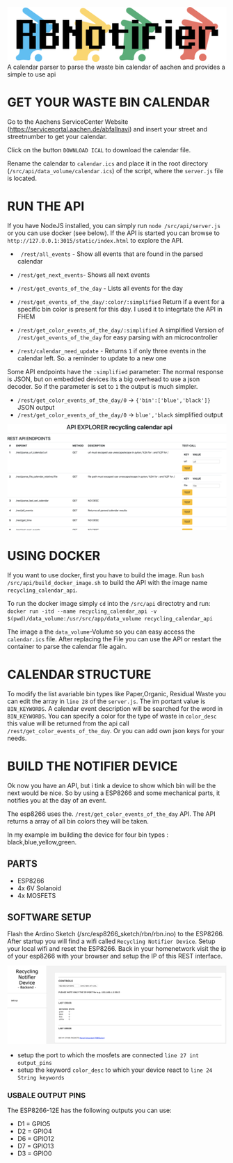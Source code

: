 <img src="/documentation/logo.png" />
A calendar parser to parse the waste bin calendar of aachen and provides a simple to use api





# GET YOUR WASTE BIN CALENDAR

Go to the Aachens ServiceCenter Website (https://serviceportal.aachen.de/abfallnavi) and insert your street and streetnumber to get your calendar.

Click on the button `DOWNLOAD ICAL` to download the calendar file.

Rename the calendar to `calendar.ics` and place it in the root directory (`/src/api/data_volume/calendar.ics`) of the script, where the `server.js` file is located.

# RUN THE API
If you have NodeJS installed, you can simply run `node /src/api/server.js` or you can use docker (see below).
If the API is started you can browse to `http://127.0.0.1:3015/static/index.html` to explore the API.

* `	/rest/all_events` - Show all events that are found in the parsed calendar
* `/rest/get_next_events`- Shows all next events
* `/rest/get_events_of_the_day` - Lists all events for the day

* `/rest/get_events_of_the_day/:color/:simplified` Return if a event for a specific bin color is present for this day. I used it to integrtate the API in FHEM

* `/rest/get_color_events_of_the_day/:simplified` A simplified Version of `/rest/get_events_of_the_day` for easy parsing with an microcontroller

* `/rest/calendar_need_update` - Returns `1` if only three events in the calendar left. So. a reminder to update to a new one


Some API endpoints have the `:simplified` parameter: The normal response is JSON, but on embedded devices its a big overhead to use a json decoder. So if the parameter is set to `1` the output is much simpler.

* `/rest/get_color_events_of_the_day/0` -> `{'bin':['blue','black']}` JSON output
* `/rest/get_color_events_of_the_day/0` -> `blue','black` simplified output


<img src="/documentation/apiexplorer.png" />

# USING DOCKER

If you want to use docker, first you have to build the image.
Run `bash /src/api/build_docker_image.sh` to build the API with the image name `recycling_calendar_api`.

To run the docker image simply `cd` into the `/src/api` directotry and run:
`docker run -itd --name recycling_calendar_api -v $(pwd)/data_volume:/usr/src/app/data_volume recycling_calendar_api`

The image a the `data_volume`-Volume so you can easy access the `calendar.ics` file. After replacing the File you can use the API or restart the container to parse the calendar file again.


# CALENDAR STRUCTURE
To modify the list avariable bin types like Paper,Organic, Residual Waste you can edit the array in `line 28` of the `server.js`. The im portant value is `BIN_KEYWORDS`. A calendar event description will be searched for the word in `BIN_KEYWORDS`. You can specify a color for the type of waste in `color_desc` this value will be returned from the api call `/rest/get_color_events_of_the_day`. Or you can add own json keys for your needs.


# BUILD THE NOTIFIER DEVICE

Ok now you have an API, but i tink a device to show which bin will be the next would be nice.
So by using a ESP8266 and some mechanical parts, it notifies you at the day of an event.

The esp8266 uses the. `/rest/get_color_events_of_the_day` API. The API returns a array of all bin colors they will be taken.

In my example im building the device for four bin types : black,blue,yellow,green.

## PARTS
* ESP8266
* 4x 6V Solanoid
* 4x MOSFETS



## SOFTWARE SETUP
Flash the Ardino Sketch (/src/esp8266_sketch/rbn/rbn.ino) to the ESP8266. After startup you will find a wifi called `Recycling Notifier Device`. Setup your local wifi and reset the ESP8266. Back in your homenetwork visit the ip of your esp8266 with your browser and setup the IP of this REST interface.

<img src="/documentation/esp8266.png" />

* setup the port to which the mosfets are connected `line 27 int output_pins`
* setup the keyword `color_desc` to which your device react to `line 24 String keywords`


### USBALE OUTPUT PINS
The ESP8266-12E has the following outputs you can use:
* D1 = GPIO5
* D2 = GPIO4
* D6 = GPIO12
* D7 = GPIO13
* D3 = GPIO0


